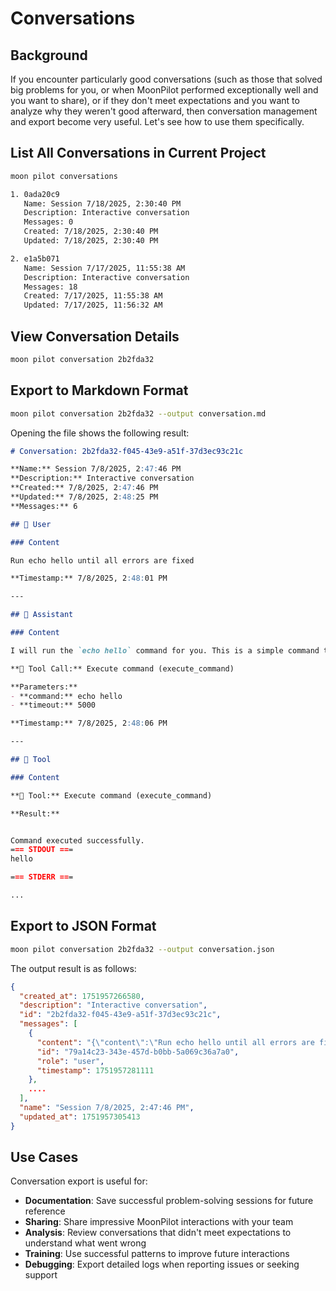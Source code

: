# Conversations

## Background

If you encounter particularly good conversations (such as those that solved big problems for you, or when MoonPilot performed exceptionally well and you want to share), or if they don't meet expectations and you want to analyze why they weren't good afterward, then conversation management and export become very useful. Let's see how to use them specifically.

## List All Conversations in Current Project

```bash
moon pilot conversations
```

```bash
1. 0ada20c9
   Name: Session 7/18/2025, 2:30:40 PM
   Description: Interactive conversation
   Messages: 0
   Created: 7/18/2025, 2:30:40 PM
   Updated: 7/18/2025, 2:30:40 PM

2. e1a5b071
   Name: Session 7/17/2025, 11:55:38 AM
   Description: Interactive conversation
   Messages: 18
   Created: 7/17/2025, 11:55:38 AM
   Updated: 7/17/2025, 11:56:32 AM
```

## View Conversation Details

```bash
moon pilot conversation 2b2fda32
```


## Export to Markdown Format

```bash
moon pilot conversation 2b2fda32 --output conversation.md
```

Opening the file shows the following result:

```markdown
# Conversation: 2b2fda32-f045-43e9-a51f-37d3ec93c21c

**Name:** Session 7/8/2025, 2:47:46 PM
**Description:** Interactive conversation
**Created:** 7/8/2025, 2:47:46 PM
**Updated:** 7/8/2025, 2:48:25 PM
**Messages:** 6

## 👤 User

### Content

Run echo hello until all errors are fixed

**Timestamp:** 7/8/2025, 2:48:01 PM

---

## 🤖 Assistant

### Content

I will run the `echo hello` command for you. This is a simple command that should not produce any errors.

**🔧 Tool Call:** Execute command (execute_command)

**Parameters:**
- **command:** echo hello
- **timeout:** 5000

**Timestamp:** 7/8/2025, 2:48:06 PM

---

## 🔧 Tool

### Content

**🔧 Tool:** Execute command (execute_command)

**Result:**


Command executed successfully.
=== STDOUT ===
hello

=== STDERR ===

...
```


## Export to JSON Format

```bash
moon pilot conversation 2b2fda32 --output conversation.json
```

The output result is as follows:

```json
{
  "created_at": 1751957266580,
  "description": "Interactive conversation",
  "id": "2b2fda32-f045-43e9-a51f-37d3ec93c21c",
  "messages": [
    {
      "content": "{\"content\":\"Run echo hello until all errors are fixed\",\"role\":\"user\"}",
      "id": "79a14c23-343e-457d-b0bb-5a069c36a7a0",
      "role": "user",
      "timestamp": 1751957281111
    },
    ....
  ],
  "name": "Session 7/8/2025, 2:47:46 PM",
  "updated_at": 1751957305413
}
```

## Use Cases

Conversation export is useful for:

- **Documentation**: Save successful problem-solving sessions for future reference
- **Sharing**: Share impressive MoonPilot interactions with your team
- **Analysis**: Review conversations that didn't meet expectations to understand what went wrong
- **Training**: Use successful patterns to improve future interactions
- **Debugging**: Export detailed logs when reporting issues or seeking support 